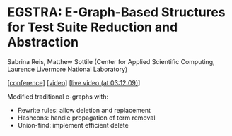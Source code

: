 # EGSTRA: E-Graph-Based Structures for Test Suite Reduction and Abstraction

Sabrina Reis, Matthew Sottile
(Center for Applied Scientific Computing, Laurence Livermore National
Laboratory)

[[conference](https://pldi24.sigplan.org/details/egraphs-2024-papers/8/EGSTRA-E-Graph-Based-Strategy-for-Test-Suite-Reduction-and-Abstraction)]
[[video](https://www.youtube.com/watch?v=0MSYZ1uHWJ8&list=PLyrlk8Xaylp4UHRXP0VkuYen9nkn4bczW&index=9)]
[[live video (at 03:12:09)](https://www.youtube.com/watch?v=JPA8QwLHNzo&t=11529s)]

Modified traditional e-graphs with:
- Rewrite rules: allow deletion and replacement
- Hashcons: handle propagation of term removal
- Union-find: implement efficient delete
